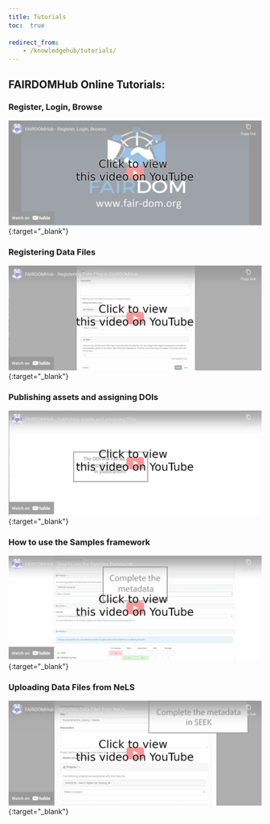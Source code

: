 ```yaml
---
title: Tutorials
toc:  true

redirect_from:
    - /knowledgehub/tutorials/
---
```


## FAIRDOMHub Online Tutorials:

### Register, Login, Browse

[![Watch on Youtube: Register/Login/Browse](/images/tutorials/RegisterLoginBrowse_1.png)](https://www.youtube.com/watch?v=XOiKXxDmDDQ){:target="_blank"}

### Registering Data Files

[![Watch on Youtube: Registering DataFiles](/images/tutorials/RegisteringDataFiles_2.png)](https://www.youtube.com/watch?v=zOi_P81sbHE){:target="_blank"}

### Publishing assets and assigning DOIs

[![Watch on Youtube: Publishing Assets and assigning DOIs](/images/tutorials/PublishingAssetsAndAssignindDOI_3.png)](https://www.youtube.com/watch?v=l5SRqIIh28E){:target="_blank"}

### How to use the Samples framework

[![Watch on Youtube: How to use the Samples framework](/images/tutorials/HowToUseTheSamplesFramework_4.png)](https://www.youtube.com/watch?v=HzjdLPCqf3g){:target="_blank"}

### Uploading Data Files from NeLS

[![Watch on Youtube: Uploading Data Files from NeLS](/images/tutorials/UploadingDataFilesFromNeLS.png)](https://www.youtube.com/watch?v=m7HkOkdPFAc){:target="_blank"}